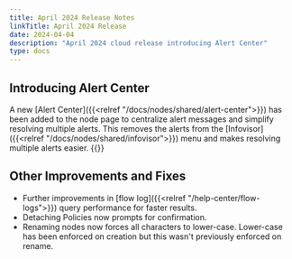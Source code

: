 ```yaml
---
title: April 2024 Release Notes
linkTitle: April 2024 Release
date: 2024-04-04
description: "April 2024 cloud release introducing Alert Center"
type: docs
---
```

## Introducing Alert Center
A new [Alert Center]({{<relref "/docs/nodes/shared/alert-center">}}) has been added to the node page to centralize alert messages and simplify resolving multiple alerts. This removes the alerts from the [Infovisor]({{<relref "/docs/nodes/shared/infovisor">}}) menu and makes resolving multiple alerts easier.
{{<tgimg src="/docs/nodes/shared/alert-center/alert-center.png" width="60%" caption="Example alert center with 3 open alerts">}}

## Other Improvements and Fixes
- Further improvements in [flow log]({{<relref "/help-center/flow-logs">}}) query performance for faster results. 
- Detaching Policies now prompts for confirmation.
- Renaming nodes now forces all characters to lower-case. Lower-case has been enforced on creation but this wasn't previously enforced on rename.
